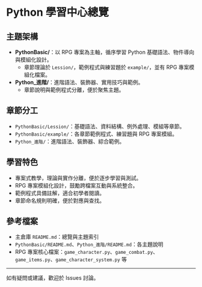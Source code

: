 
# Python 學習中心總覽

## 主題架構
- **PythonBasic/**：以 RPG 專案為主軸，循序學習 Python 基礎語法、物件導向與模組化設計。
	- 章節理論於 `Lession/`，範例程式與練習題於 `example/`，並有 RPG 專案模組化檔案。
- **Python_進階/**：進階語法、裝飾器、實用技巧與範例。
	- 章節說明與範例程式分離，便於聚焦主題。

## 章節分工
- `PythonBasic/Lession/`：基礎語法、資料結構、例外處理、模組等章節。
- `PythonBasic/example/`：各章節範例程式、練習題與 RPG 專案模組。
- `Python_進階/`：進階語法、裝飾器、綜合範例。

## 學習特色
- 專案式教學，理論與實作分離，便於逐步學習與測試。
- RPG 專案模組化設計，鼓勵跨檔案互動與系統整合。
- 範例程式具備註解，適合初學者閱讀。
- 章節命名規則明確，便於對應與查找。

## 參考檔案
- 主倉庫 `README.md`：總覽與主題索引
- `PythonBasic/README.md`、`Python_進階/README.md`：各主題說明
- RPG 專案核心檔案：`game_character.py`、`game_combat.py`、`game_items.py`、`game_character_system.py` 等

---
如有疑問或建議，歡迎於 Issues 討論。
